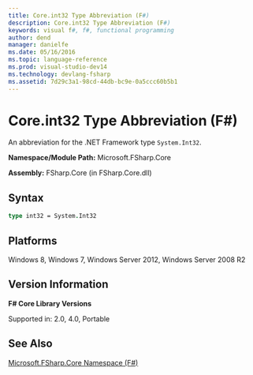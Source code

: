 ```yaml
---
title: Core.int32 Type Abbreviation (F#)
description: Core.int32 Type Abbreviation (F#)
keywords: visual f#, f#, functional programming
author: dend
manager: danielfe
ms.date: 05/16/2016
ms.topic: language-reference
ms.prod: visual-studio-dev14
ms.technology: devlang-fsharp
ms.assetid: 7d29c3a1-98cd-44db-bc9e-0a5ccc60b5b1 
---
```


# Core.int32 Type Abbreviation (F#)

An abbreviation for the .NET Framework type `System.Int32`.

**Namespace/Module Path:** Microsoft.FSharp.Core

**Assembly:** FSharp.Core (in FSharp.Core.dll)


## Syntax

```fsharp
type int32 = System.Int32
```

## Platforms
Windows 8, Windows 7, Windows Server 2012, Windows Server 2008 R2


## Version Information
**F# Core Library Versions**

Supported in: 2.0, 4.0, Portable

## See Also
[Microsoft.FSharp.Core Namespace &#40;F&#35;&#41;](Microsoft.FSharp.Core-Namespace-%5BFSharp%5D.md)